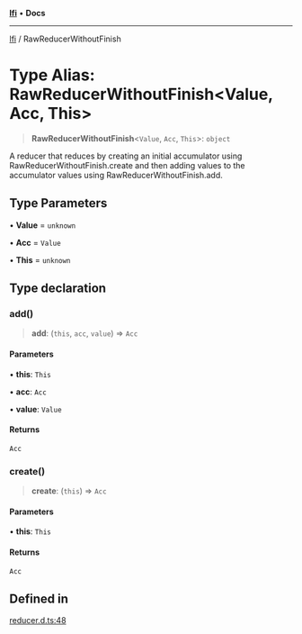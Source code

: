 [**lfi**](../readme.md) • **Docs**

---

[lfi](../globals.md) / RawReducerWithoutFinish

# Type Alias: RawReducerWithoutFinish\<Value, Acc, This\>

> **RawReducerWithoutFinish**\<`Value`, `Acc`, `This`\>: `object`

A reducer that reduces by creating an initial accumulator using
RawReducerWithoutFinish.create and then adding values to the accumulator values
using RawReducerWithoutFinish.add.

## Type Parameters

• **Value** = `unknown`

• **Acc** = `Value`

• **This** = `unknown`

## Type declaration

### add()

> **add**: (`this`, `acc`, `value`) => `Acc`

#### Parameters

• **this**: `This`

• **acc**: `Acc`

• **value**: `Value`

#### Returns

`Acc`

### create()

> **create**: (`this`) => `Acc`

#### Parameters

• **this**: `This`

#### Returns

`Acc`

## Defined in

[reducer.d.ts:48](https://github.com/TomerAberbach/lfi/blob/dd796c78d3ff68ae7bf4a0272b3cbeca688438e7/src/operations/reducer.d.ts#L48)
